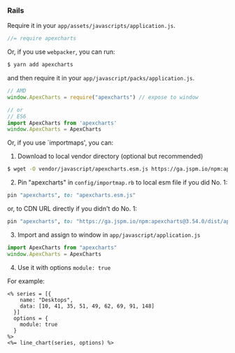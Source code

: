 ### Rails

Require it in your `app/assets/javascripts/application.js`.
```js
//= require apexcharts
```

Or, if you use `webpacker`, you can run:
```bash
$ yarn add apexcharts
```
and then require it in your `app/javascript/packs/application.js`.
```js
// AMD
window.ApexCharts = require("apexcharts") // expose to window

// or
// ES6
import ApexCharts from 'apexcharts'
window.ApexCharts = ApexCharts
```

Or, if you use `importmaps', you can:

1. Download to local vendor directory (optional but recommended)

```bash
$ wget -O vendor/javascript/apexcharts.esm.js https://ga.jspm.io/npm:apexcharts@3.54.0/dist/apexcharts.esm.js
```

2. Pin "apexcharts" in `config/importmap.rb` to local esm file if you did No. 1:

```ruby
pin "apexcharts", to: "apexcharts.esm.js"
```

or, to CDN URL directly if you didn't do No. 1:

```ruby
pin "apexcharts", to: "https://ga.jspm.io/npm:apexcharts@3.54.0/dist/apexcharts.esm.js"
```

3. Import and assign to window in `app/javascript/application.js`

```js
import ApexCharts from "apexcharts"
window.ApexCharts = ApexCharts
```

4. Use it with options `module: true`

For example:

```erb
<% series = [{
    name: "Desktops",
    data: [10, 41, 35, 51, 49, 62, 69, 91, 148]
  }]
  options = {
    module: true
  }
%>
<%= line_chart(series, options) %>
```
